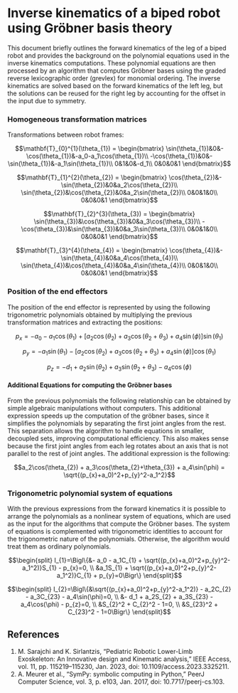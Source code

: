 # Inverse kinematics of a biped robot using Gröbner basis theory

This document briefly outlines the forward kinematics of the leg of a biped robot and provides the background on the polynomial equations used in the inverse kinematics computations. These polynomial equations are then processed by an algorithm that computes Gröbner bases using the graded reverse lexicographic order (grevlex) for monomial ordering. The inverse kinematics are solved based on the forward kinematics of the left leg, but the solutions can be reused for the right leg by accounting for the offset in the input due to symmetry.

### Homogeneous transformation matrices

Transformations between robot frames:

```math
\mathbf{T}_{0}^{1}(\theta_{1}) = \begin{bmatrix}
    \sin(\theta_{1})&0&-\cos(\theta_{1})&-a_0-a_1\cos(\theta_{1})\\
    -\cos(\theta_{1})&0&-\sin(\theta_{1})&-a_1\sin(\theta_{1})\\
    0&1&0&-d_1\\
    0&0&0&1
\end{bmatrix}
```

```math
\mathbf{T}_{1}^{2}(\theta_{2}) = \begin{bmatrix}
    \cos(\theta_{2})&-\sin(\theta_{2})&0&a_2\cos(\theta_{2})\\
    \sin(\theta_{2})&\cos(\theta_{2})&0&a_2\sin(\theta_{2})\\
    0&0&1&0\\
    0&0&0&1
\end{bmatrix}
```

```math
\mathbf{T}_{2}^{3}(\theta_{3}) = \begin{bmatrix}
    \sin(\theta_{3})&\cos(\theta_{3})&0&a_3\cos(\theta_{3})\\
    -\cos(\theta_{3})&\sin(\theta_{3})&0&a_3\sin(\theta_{3})\\
    0&0&1&0\\
    0&0&0&1
\end{bmatrix}
```

```math
\mathbf{T}_{3}^{4}(\theta_{4}) = \begin{bmatrix}
    \cos(\theta_{4})&-\sin(\theta_{4})&0&a_4\cos(\theta_{4})\\
    \sin(\theta_{4})&\cos(\theta_{4})&0&a_4\sin(\theta_{4})\\
    0&0&1&0\\
    0&0&0&1
\end{bmatrix}
```

### Position of the end effectors

The position of the end effector is represented by using the following trigonometric polynomials obtained by multiplying the previous transformation matrices and extracting the positions:

```math
p_{x} = -a_0 - a_1\cos(\theta_{1}) + [a_2\cos(\theta_{2}) + a_3\cos(\theta_{2}+\theta_{3}) + a_4\sin(\phi)]\sin(\theta_{1})
```

```math
p_{y} = -a_1\sin(\theta_{1}) - [a_2\cos(\theta_{2}) + a_3\cos(\theta_{2}+\theta_{3}) + a_4\sin(\phi)]\cos(\theta_{1})
```

```math
p_{z} = -d_1 + a_2\sin(\theta_{2}) + a_3\sin(\theta_{2}+\theta_{3}) - a_4\cos(\phi)
```

#### Additional Equations for computing the Gröbner bases

From the previous polynomials the following relationship can be obtained by simple algebraic manipulations without computers. This additional expression speeds up the computation of the gröbner bases, since it simplifies the polynomials by separating the first joint angles from the rest. This separation allows the algorithm to handle equations in smaller, decoupled sets, improving computational efficiency. This also makes sense because the first joint angles from each leg rotates about an axis that is not parallel to the rest of joint angles. The additional expression is the following:

```math
a_2\cos(\theta_{2}) + a_3\cos(\theta_{2}+\theta_{3}) + a_4\sin(\phi) = \sqrt{(p_{x}+a_0)^2+p_{y}^2-a_1^2}
```

### Trigonometric polynomial system of equations

With the previous expressions from the forward kinematics it is possible to arrange the polynomials as a nonlinear system of equations, which are used as the input for the algorithms that compute the Gröbner bases. The system of equations is complemented with trigonometric identities to account for the trigonometric nature of the polynomials. Otherwise, the algorithm would treat them as ordinary polynomials.

```math
\begin{split}
    I_{1}=\Bigl\{&- a_0 - a_1C_{1} + \sqrt{(p_{x}+a_0)^2+p_{y}^2-a_1^2)}S_{1} - p_{x}=0, \\
    &a_1S_{1} + \sqrt{(p_{x}+a_0)^2+p_{y}^2-a_1^2)}C_{1} + p_{y}=0\Bigr\}
\end{split}
```

```math
\begin{split}
    I_{2}=\Bigl\{&\sqrt{(p_{x}+a_0)^2+p_{y}^2-a_1^2)} - a_2C_{2} - a_3C_{23} - a_4\sin(\phi)=0, \\
    &- d_1 + a_2S_{2} + a_3S_{23} - a_4\cos(\phi) - p_{z}=0, \\
    &S_{2}^2 + C_{2}^2 - 1=0, \\
    &S_{23}^2 + C_{23}^2 - 1=0\Bigr\}
\end{split}
```

## References

1. M. Sarajchi and K. Sirlantzis, “Pediatric Robotic Lower-Limb Exoskeleton: An Innovative design and Kinematic analysis,” IEEE Access, vol. 11, pp. 115219–115230, Jan. 2023, doi: 10.1109/access.2023.3325211.
2. A. Meurer et al., “SymPy: symbolic computing in Python,” PeerJ Computer Science, vol. 3, p. e103, Jan. 2017, doi: 10.7717/peerj-cs.103.

